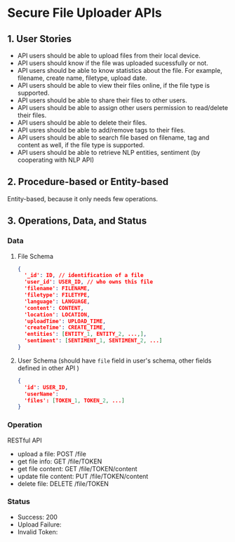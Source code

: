 # Secure File Uploader APIs

## 1. User Stories

- API users should be able to upload files from their local device.
- API users should know if the file was uploaded sucessfully or not.
- API users should be able to know statistics about the file. For example, filename, create name, filetype, upload date.
- API users should be able to view their files online, if the file type is supported.
- API users should be able to share their files to other users.
- API users should be able to assign other users permission to read/delete their files.
- API users should be able to delete their files.
- API usres should be able to add/remove tags to their files.
- API users should be able to search file based on filename, tag and content as well, if the file type is supported.
- API users should be able to retrieve NLP entities, sentiment (by cooperating with NLP API)
## 2. Procedure-based or Entity-based

Entity-based, because it only needs few operations.

## 3. Operations, Data, and Status

### Data

1. File Schema

   ```json
   {
     '_id': ID, // identification of a file
     'user_id': USER_ID, // who owns this file
     'filename': FILENAME,
     'filetype': FILETYPE,
     'language': LANGUAGE,
     'content': CONTENT,
     'location': LOCATION,
     'uploadTime': UPLOAD_TIME,
     'createTime': CREATE_TIME,
     'entities': [ENTITY_1, ENTITY_2, ...,],
     'sentiment': [SENTIMENT_1, SENTIMENT_2, ...]
   }
   ```

2. User Schema (should have  `file` field in user's schema, other fields defined in other API )

   ```json
   {
     'id': USER_ID,
     'userName': 
     'files': [TOKEN_1, TOKEN_2, ...]
   }
   ```

   

### Operation

RESTful API

- upload a file: POST /file
- get file info: GET /file/TOKEN
- get file content: GET /file/TOKEN/content
- update file content: PUT /file/TOKEN/content
- delete file: DELETE /file/TOKEN



### Status

- Success: 200
- Upload Failure: 
- Invalid Token: